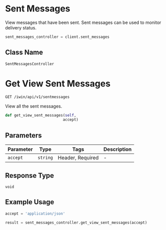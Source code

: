 # Sent Messages

View messages that have been sent. Sent messages can be used to monitor delivery status.

```python
sent_messages_controller = client.sent_messages
```

## Class Name

`SentMessagesController`


# Get View Sent Messages

`GET /iwin/api/v1/sentmessages`

View all the sent messages.

```python
def get_view_sent_messages(self,
                          accept)
```

## Parameters

| Parameter | Type | Tags | Description |
|  --- | --- | --- | --- |
| `accept` | `string` | Header, Required | - |

## Response Type

`void`

## Example Usage

```python
accept = 'application/json'

result = sent_messages_controller.get_view_sent_messages(accept)
```

